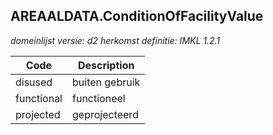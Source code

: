 ## AREAALDATA.ConditionOfFacilityValue

*domeinlijst versie: d2* *herkomst definitie: IMKL 1.2.1*

 |Code |Description	|
|	---	|	---	|
| disused | buiten gebruik |
| functional | functioneel |
| projected | geprojecteerd |
